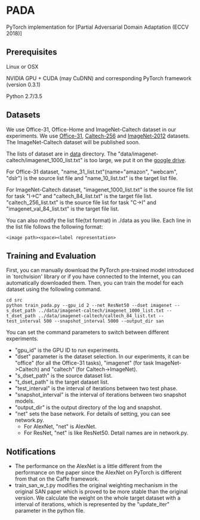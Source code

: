 # PADA
PyTorch implementation for [Partial Adversarial Domain Adaptation (ECCV 2018)]

## Prerequisites
Linux or OSX

NVIDIA GPU + CUDA (may CuDNN) and corresponding PyTorch framework (version 0.3.1)

Python 2.7/3.5

## Datasets
We use Office-31, Office-Home and ImageNet-Caltech dataset in our experiments. We use [Office-31](https://people.eecs.berkeley.edu/~jhoffman/domainadapt), [Caltech-256](http://www.vision.caltech.edu/Image_Datasets/Caltech256) and [ImageNet-2012](http://www.image-net.org) datasets. The ImageNet-Caltech dataset will be published soon. 

The lists of dataset are in [data](./data) directory. The "data/imagenet-caltech/imagenet_1000_list.txt" is too large, we put it on the [google drive](https://drive.google.com/open?id=1QARHJoxVpyB2EQZyrBbBHSiEQjBowPD2). 

For Office-31 dataset, "name_31_list.txt"(name="amazon", "webcam", "dslr") is the source list file and "name_10_list.txt" is the target list file.

For ImageNet-Caltech dataset, "imagenet_1000_list.txt" is the source file list for task "I->C" and "caltech_84_list.txt" is the target file list. "caltech_256_list.txt" is the source file list for task "C->I" and "imagenet_val_84_list.txt" is the target file list.

You can also modify the list file(txt format) in ./data as you like. Each line in the list file follows the following format:
```
<image path><space><label representation>
```

## Training and Evaluation
First, you can manually download the PyTorch pre-trained model introduced in `torchvision' library or if you have connected to the Internet, you can automatically downloaded them.
Then, you can train the model for each dataset using the followling command.
```
cd src
python train_pada.py --gpu_id 2 --net ResNet50 --dset imagenet --s_dset_path ../data/imagenet-caltech/imagenet_1000_list.txt --t_dset_path ../data/imagenet-caltech/caltech_84_list.txt --test_interval 500 --snapshot_interval 5000 --output_dir san
```
You can set the command parameters to switch between different experiments. 
- "gpu_id" is the GPU ID to run experiments.
- "dset" parameter is the dataset selection. In our experiments, it can be "office" (for all the Office-31 tasks), "imagenet" (for task ImageNet->Caltech) and "caltech" (for Caltech->ImageNet).
- "s_dset_path" is the source dataset list.
- "t_dset_path" is the target dataset list.
- "test_interval" is the interval of iterations between two test phase.
- "snapshot_interval" is the interval of iterations between two snapshot models.
- "output_dir" is the output directory of the log and snapshot.
- "net" sets the base network. For details of setting, you can see network.py.
    - For AlexNet, "net" is AlexNet.    
    - For ResNet, "net" is like ResNet50. Detail names are in network.py.

## Notifications
- The performance on the AlexNet is a little different from the performance on the paper since the AlexNet on PyTorch is different from that on the Caffe framework.
- train_san_w_t.py modifies the original weighting mechanism in the original SAN paper which is proved to be more stable than the original version. We calculate the weight on the whole target dataset with a interval of iterations, which is represented by the "update_iter" parameter in the python file.
